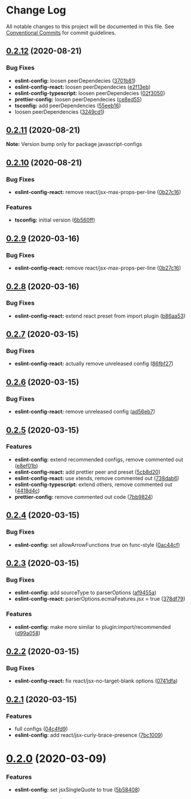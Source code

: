 # Change Log

All notable changes to this project will be documented in this file.
See [Conventional Commits](https://conventionalcommits.org) for commit guidelines.

## [0.2.12](https://github.com/dacioromero/javascript-configs/compare/v0.2.11...v0.2.12) (2020-08-21)


### Bug Fixes

* **eslint-config:** loosen peerDependecies ([3701b81](https://github.com/dacioromero/javascript-configs/commit/3701b8161b3b38b39033dd38bc9d39b17f28f540))
* **eslint-config-react:** loosen peerDependecies ([e2f13eb](https://github.com/dacioromero/javascript-configs/commit/e2f13ebeb5c3f2cfbde642dbe876410193e1013f))
* **eslint-config-typescript:** loosen peerDependecies ([02f3050](https://github.com/dacioromero/javascript-configs/commit/02f30502a1a51856b246c97193cc97c175d74136))
* **prettier-config:** loosen peerDependecies ([ce8ed55](https://github.com/dacioromero/javascript-configs/commit/ce8ed5503ece6379b2af14d447933f35dab3b077))
* **tsconfig:** add peerDependencies ([55eeb16](https://github.com/dacioromero/javascript-configs/commit/55eeb161de2e680cdbbaffdfc71f8f2a90692865))
* loosen peerDependencies ([3249cd1](https://github.com/dacioromero/javascript-configs/commit/3249cd1fd18a79793167d50bd61726540021c52c))





## [0.2.11](https://github.com/dacioromero/javascript-configs/compare/v0.2.10...v0.2.11) (2020-08-21)

**Note:** Version bump only for package javascript-configs





## [0.2.10](https://github.com/dacioromero/javascript-configs/compare/v0.2.8...v0.2.10) (2020-08-21)

### Bug Fixes

- **eslint-config-react:** remove react/jsx-max-props-per-line ([0b27c16](https://github.com/dacioromero/javascript-configs/commit/0b27c167b12c16259b6b9553cd3ff483e9a766b1))

### Features

- **tsconfig:** initial version ([6b560ff](https://github.com/dacioromero/javascript-configs/commit/6b560ff5fd074584ec89d07653416ca4d025d2db))

## [0.2.9](https://github.com/dacioromero/javascript-configs/compare/v0.2.8...v0.2.9) (2020-03-16)

### Bug Fixes

- **eslint-config-react:** remove react/jsx-max-props-per-line ([0b27c16](https://github.com/dacioromero/javascript-configs/commit/0b27c167b12c16259b6b9553cd3ff483e9a766b1))

## [0.2.8](https://github.com/dacioromero/javascript-configs/compare/v0.2.7...v0.2.8) (2020-03-16)

### Bug Fixes

- **eslint-config-react:** extend react preset from import plugin ([b86aa53](https://github.com/dacioromero/javascript-configs/commit/b86aa5355c306a4f6522793a358a2c97482c671c))

## [0.2.7](https://github.com/dacioromero/javascript-configs/compare/v0.2.6...v0.2.7) (2020-03-15)

### Bug Fixes

- **eslint-config-react:** actually remove unreleased config ([86fbf27](https://github.com/dacioromero/javascript-configs/commit/86fbf27552aa666565d967930dd5e7341ed8e38b))

## [0.2.6](https://github.com/dacioromero/javascript-configs/compare/v0.2.5...v0.2.6) (2020-03-15)

### Bug Fixes

- **eslint-config-react:** remove unreleased config ([ad56eb7](https://github.com/dacioromero/javascript-configs/commit/ad56eb771e7d66d0276b8b39c84324a5500d913a))

## [0.2.5](https://github.com/dacioromero/javascript-configs/compare/v0.2.4...v0.2.5) (2020-03-15)

### Features

- **eslint-config:** extend recommended configs, remove commented out ([e8ef01b](https://github.com/dacioromero/javascript-configs/commit/e8ef01bac4ea376814bc5b686cdbe4b907e6c0b4))
- **eslint-config-react:** add prettier peer and preset ([5cb8d20](https://github.com/dacioromero/javascript-configs/commit/5cb8d20f32a363a0d761f91274ae99d33ca9f2de))
- **eslint-config-react:** use xtends, remove commented out ([738dab6](https://github.com/dacioromero/javascript-configs/commit/738dab6c3771c02c177766d0d0e965311a1881f9))
- **eslint-config-typescript:** extend others, remove commented out ([4418d4c](https://github.com/dacioromero/javascript-configs/commit/4418d4c8b61a3361fe2a3675c536afcd8979b17f))
- **prettier-config:** remove commented out code ([7bb9824](https://github.com/dacioromero/javascript-configs/commit/7bb982450a7af661e60caaf26e870d9b130046b6))

## [0.2.4](https://github.com/dacioromero/javascript-configs/compare/v0.2.3...v0.2.4) (2020-03-15)

### Bug Fixes

- **eslint-config:** set allowArrowFunctions true on func-style ([0ac44cf](https://github.com/dacioromero/javascript-configs/commit/0ac44cf5536d231c0383c45ce05a73dcd571433d))

## [0.2.3](https://github.com/dacioromero/javascript-configs/compare/v0.2.2...v0.2.3) (2020-03-15)

### Bug Fixes

- **eslint-config:** add sourceType to parserOptions ([af9455a](https://github.com/dacioromero/javascript-configs/commit/af9455a5f1afaaa4e3700e940041b1bee4efe85f))
- **eslint-config-react:** parserOptions.ecmaFeatures.jsx = true ([378df79](https://github.com/dacioromero/javascript-configs/commit/378df796fffd2baec1f76d37a4c9e1e52e6a84b3))

### Features

- **eslint-config:** make more similar to plugin:import/recommended ([d99a058](https://github.com/dacioromero/javascript-configs/commit/d99a058e2699df00323f7947ee1633af194c9063))

## [0.2.2](https://github.com/dacioromero/javascript-configs/compare/v0.2.1...v0.2.2) (2020-03-15)

### Bug Fixes

- **eslint-config-react:** fix react/jsx-no-target-blank options ([0741dfa](https://github.com/dacioromero/javascript-configs/commit/0741dfac77e7fdc1589566df4234579174c56c80))

## [0.2.1](https://github.com/dacioromero/javascript-configs/compare/v0.2.0...v0.2.1) (2020-03-15)

### Features

- full configs ([04c4fd9](https://github.com/dacioromero/javascript-configs/commit/04c4fd9e7cbd871df430cd9e91da04cb2ea43c20))
- **eslint-config:** add react/jsx-curly-brace-presence ([7bc1009](https://github.com/dacioromero/javascript-configs/commit/7bc1009c6065f9bcf31d55aa5417bf0f24d7a41a))

# [0.2.0](https://github.com/dacioromero/javascript-configs/compare/v0.1.0...v0.2.0) (2020-03-09)

### Features

- **eslint-config:** set jsxSingleQuote to true ([5b58408](https://github.com/dacioromero/javascript-configs/commit/5b584080a59fefbb0656a0f72465ba86c0c2a2eb))
